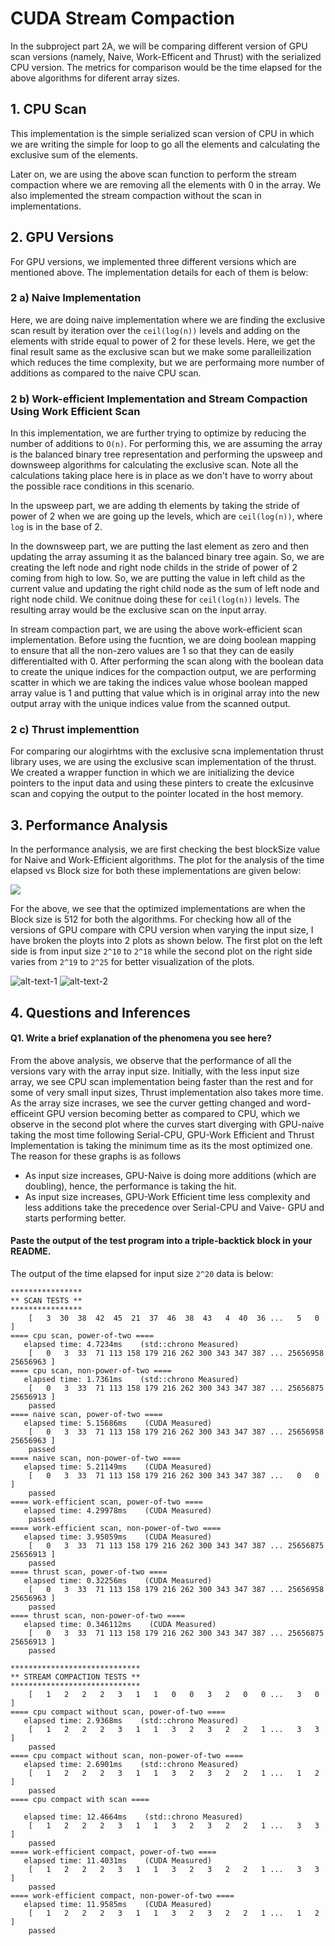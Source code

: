 CUDA Stream Compaction
======================

In the subproject part 2A, we will be comparing different version of GPU scan versions (namely, Naive, Work-Efficent and Thrust) with the serialized CPU version. The metrics for comparison would be the time elapsed for the above algorithms for diferent array sizes.

## 1. CPU Scan

This implementation is the simple serialized scan version of CPU in which we are writing the simple for loop to go all the elements and calculating the exclusive sum of the elements.

Later on, we are using the above scan function to perform the stream compaction where we are removing all the elements with 0 in the array. We also implemented the stream compaction without the scan in implementations.

## 2. GPU Versions

For GPU versions, we implemented three different versions which are mentioned above. The implementation details for each of them is below:

### 2 a) Naive Implementation 

Here, we are doing naive implementation where we are finding the exclusive scan result by iteration over the `ceil(log(n))` levels and adding on the elements with stride equal to power of 2 for these levels. Here, we get the final result same as the exclusive scan but we make some paralleilization which reduces the time complexity, but we are performaing more number of additions as compared to the naive CPU scan.

### 2 b) Work-efficient Implementation and Stream Compaction Using Work Efficient Scan

In this implementation, we are further trying to optimize by reducing the number of additions to `O(n)`. For performing this, we are assuming the array is the balanced binary tree representation and performing the upsweep and downsweep algorithms for calculating the exclusive scan. Note all the calculations taking place here is in place as we don't have to worry about  the possible race conditions in this scenario.

In the upsweep part, we are adding th elements by taking the stride of power of 2 when we are going up the levels, which are `ceil(log(n))`, where `log` is in the base of 2. 

In the downsweep part, we are putting the last element as zero and then updating the array assuming it as the balanced binary tree again. So, we are creating the left node and right node childs in the stride of power of 2 coming from high to low. So, we are putting the value in left child as the current value and updating the right child node as the sum of left node and right node child. We conitnue doing these for `ceil(log(n))` levels. The resulting array would be the exclusive scan on the input array.

In stream compaction part, we are using the above work-efficient scan implementation. Before using the fucntion, we are doing boolean mapping to ensure that all the non-zero values are 1 so that they can de easily differentialted with 0. After performing the scan along with the boolean data to create the unique indices for the compaction output, we are performing scatter in which we are taking the indices value whose boolean mapped array value is 1 and putting that value which is in original array into the new output array with the unique indices value from the scanned output.  

### 2 c) Thrust implementtion

For comparing our alogirhtms with the exclusive scna implementation thrust library uses, we are using the exclusive scan implementation of the thrust. We created a wrapper function in which we are initializing the device pointers to the input data and using these pinters to create the exlcusinve scan and copying the output to the pointer located in the host memory.

## 3. Performance Analysis

In the performance analysis, we are first checking the best blockSize value for Naive and Work-Efficient algorithms. The plot for the analysis of the time elapsed vs Block size for both these implementations are given below:

![](img/Block_Size_vary.png) <!-- .element height="30%" width="30%" -->

For the above, we see that the optimized implementations are when the Block size is 512 for both the algorithms. For checking how all of the versions of GPU compare with CPU version when varying the input size, I have broken the ployts into 2 plots as shown below. The first plot on the left side is from input size `2^10` to `2^18` while the second plot on the right side varies from `2^19` to `2^25` for better visualization of the plots.

![alt-text-1](img/Plot_Scan_1.png "title-1") ![alt-text-2](img/Plot_Scan_2.png "title-2")

## 4. Questions and Inferences

#### Q1. Write a brief explanation of the phenomena you see here?

From the above analysis, we observe that the performance of all the versions vary with the array input size. Initially, with the less input size array, we see CPU scan implementation being faster than the rest and for some of very small input sizes, Thrust implementation also takes more time. As the array size incrases, we see the curver getting changed and word-efficeint GPU version becoming better as compared to CPU, which we observe in the second plot where the curves start diverging with GPU-naive taking the most time following Serial-CPU, GPU-Work Efficient and Thrust Implementation is taking the minimum time as its the most optimized one. The reason for these graphs is as follows
  
  * As input size increases, GPU-Naive is doing more additions (which are doubling), hence, the performance is taking the hit.
  * As input size increases, GPU-Work Efficient time less complexity and less additions take the precedence over Serial-CPU and Vaive-       GPU and starts performing better.


#### Paste the output of the test program into a triple-backtick block in your README.

The output of the time elapsed for input size `2^20` data is below:
```
****************
** SCAN TESTS **
****************
    [   3  30  38  42  45  21  37  46  38  43   4  40  36 ...   5   0 ]
==== cpu scan, power-of-two ====
   elapsed time: 4.7234ms    (std::chrono Measured)
    [   0   3  33  71 113 158 179 216 262 300 343 347 387 ... 25656958 25656963 ]
==== cpu scan, non-power-of-two ====
   elapsed time: 1.7361ms    (std::chrono Measured)
    [   0   3  33  71 113 158 179 216 262 300 343 347 387 ... 25656875 25656913 ]
    passed
==== naive scan, power-of-two ====
   elapsed time: 5.15686ms    (CUDA Measured)
    [   0   3  33  71 113 158 179 216 262 300 343 347 387 ... 25656958 25656963 ]
    passed
==== naive scan, non-power-of-two ====
   elapsed time: 5.21149ms    (CUDA Measured)
    [   0   3  33  71 113 158 179 216 262 300 343 347 387 ...   0   0 ]
    passed
==== work-efficient scan, power-of-two ====
   elapsed time: 4.29978ms    (CUDA Measured)
    passed
==== work-efficient scan, non-power-of-two ====
   elapsed time: 3.95059ms    (CUDA Measured)
    [   0   3  33  71 113 158 179 216 262 300 343 347 387 ... 25656875 25656913 ]
    passed
==== thrust scan, power-of-two ====
   elapsed time: 0.32256ms    (CUDA Measured)
    [   0   3  33  71 113 158 179 216 262 300 343 347 387 ... 25656958 25656963 ]
    passed
==== thrust scan, non-power-of-two ====
   elapsed time: 0.346112ms    (CUDA Measured)
    [   0   3  33  71 113 158 179 216 262 300 343 347 387 ... 25656875 25656913 ]
    passed

*****************************
** STREAM COMPACTION TESTS **
*****************************
    [   1   2   2   2   3   1   1   0   0   3   2   0   0 ...   3   0 ]
==== cpu compact without scan, power-of-two ====
   elapsed time: 2.9368ms    (std::chrono Measured)
    [   1   2   2   2   3   1   1   3   2   3   2   2   1 ...   3   3 ]
    passed
==== cpu compact without scan, non-power-of-two ====
   elapsed time: 2.6901ms    (std::chrono Measured)
    [   1   2   2   2   3   1   1   3   2   3   2   2   1 ...   1   2 ]
    passed
==== cpu compact with scan ====

   elapsed time: 12.4664ms    (std::chrono Measured)
    [   1   2   2   2   3   1   1   3   2   3   2   2   1 ...   3   3 ]
    passed
==== work-efficient compact, power-of-two ====
   elapsed time: 11.4031ms    (CUDA Measured)
    [   1   2   2   2   3   1   1   3   2   3   2   2   1 ...   3   3 ]
    passed
==== work-efficient compact, non-power-of-two ====
   elapsed time: 11.9585ms    (CUDA Measured)
    [   1   2   2   2   3   1   1   3   2   3   2   2   1 ...   1   2 ]
    passed
```
